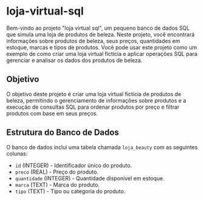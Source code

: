 # loja-virtual-sql

Bem-vindo ao projeto "loja virtual sql", um pequeno banco de dados SQL que simula uma loja de produtos de beleza. Neste projeto, você encontrará informações sobre produtos de beleza, seus preços, quantidades em estoque, marcas e tipos de produtos. Você pode usar este projeto como um exemplo de como criar uma loja virtual fictícia e aplicar operações SQL para gerenciar e analisar os dados dos produtos de beleza.

## Objetivo

O objetivo deste projeto é criar uma loja virtual fictícia de produtos de beleza, permitindo o gerenciamento de informações sobre produtos e a execução de consultas SQL para ordenar produtos por preço e filtrar produtos com base em seus preços.

## Estrutura do Banco de Dados

O banco de dados inclui uma tabela chamada `loja_beauty` com as seguintes colunas:

- `id` (INTEGER) - Identificador único do produto.
- `preco` (REAL) - Preço do produto.
- `quantidade` (INTEGER) - Quantidade disponível em estoque.
- `marca` (TEXT) - Marca do produto.
- `tipo` (TEXT) - Tipo ou categoria do produto.
